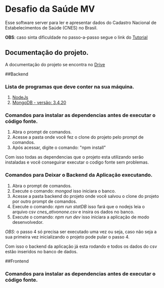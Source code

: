 # Desafio da Saúde MV
Esse software server para ler e apresentar dados do Cadastro Nacional de Estabelecimentos de Saúde (CNES) no Brasil.

**OBS**: caso sinta dificuldade no passo-a-passo segue o link do [Tutorial]()

## Documentação do projeto.
A documentação do projeto se encontra no [Drive](https://docs.google.com/document/d/12jiaFyFmCxaV_yP61ug3WU68jDWK_vmNl_BLveDg5Lk/edit?usp=sharing)

##Backend

### Lista de programas que deve conter na sua máquina.
1. [NodeJs](https://nodejs.org/en/)
2. [MongoDB - versão: 3.4.20](https://www.mongodb.com/dr/fastdl.mongodb.org/win32/mongodb-win32-x86_64-2008plus-3.4.20-signed.msi/download)

### Comandos para instalar as dependencias antes de executar o código fonte.
1. Abra o prompt de comandos.
2. Acesse a pasta onde você fez o clone do projeto pelo prompt de comandos.
3. Após acessar, digite o comando: "npm install"

Com isso todas as dependencias que o projeto esta utilizando serão instaladas e você conseguirar executar o codigo fonte sem problemas.

### Comandos para Deixar o Backend da Aplicação executando.
1. Abra o prompt de comandos.
2. Execute o comando: _mongod_ isso iniciara o banco.
3. Acesse a pasta backend do projeto onde você salvou o clone do projeto por outro prompt de comandos.
4. Execute o comando: _npm run statDB_ isso fará que o nodejs leia o arquivo csv *cnes_ativonone.csv* e insira os dados no banco.
5. Execute o comando: _npm run dev_ isso iniciara a aplicação de modo desenvolvedor.

*OBS*: o passo 4 só precisa ser executado uma vez ou seja, caso não seja a sua primeira vez inicializando o projeto pode pular o passo 4.

Com isso o backend da aplicação já esta rodando e todos os dados do csv estão inseridos no banco de dados.

##Frontend

### Comandos para instalar as dependencias antes de executar o código fonte.